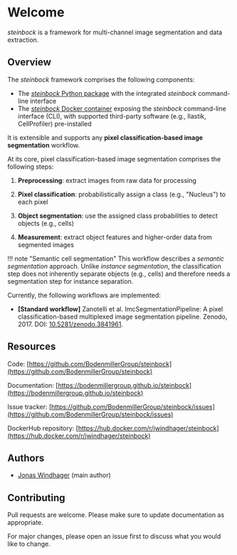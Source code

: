 # Welcome

*steinbock* is a framework for multi-channel image segmentation and data extraction.

## Overview

The *steinbock* framework comprises the following components:

- The [*steinbock* Python package](https://github.com/BodenmillerGroup/steinbock) with the integrated *steinbock* command-line interface
- The [*steinbock* Docker container](https://hub.docker.com/r/jwindhager/steinbock) exposing the *steinbock* command-line interface (CLI), with supported third-party software (e.g., Ilastik, CellProfiler) pre-installed

It is extensible and supports any **pixel classification-based image segmentation** workflow.

At its core, pixel classification-based image segmentation comprises the following steps:

  1. **Preprocessing**: extract images from raw data for processing

  2. **Pixel classification**: probabilistically assign a class (e.g., "Nucleus") to each pixel

  3. **Object segmentation**: use the assigned class probabilities to detect objects (e.g., cells)

  4. **Measurement**: extract object features and higher-order data from segmented images

!!! note "Semantic cell segmentation"
    This workflow describes a *semantic segmentation* approach. Unlike *instance segmentation*, the classification step does not inherently separate objects (e.g., cells) and therefore needs a segmentation step for instance separation.

Currently, the following workflows are implemented:

  - **[Standard workflow]** Zanotelli et al. ImcSegmentationPipeline: A pixel classification-based multiplexed image segmentation pipeline. Zenodo, 2017. DOI: [10.5281/zenodo.3841961](https://doi.org/10.5281/zenodo.3841961).

## Resources

Code: [https://github.com/BodenmillerGroup/steinbock](https://github.com/BodenmillerGroup/steinbock)

Documentation: [https://bodenmillergroup.github.io/steinbock](https://bodenmillergroup.github.io/steinbock)

Issue tracker: [https://github.com/BodenmillerGroup/steinbock/issues](https://github.com/BodenmillerGroup/steinbock/issues)

DockerHub repository: [https://hub.docker.com/r/jwindhager/steinbock](https://hub.docker.com/r/jwindhager/steinbock)

## Authors

- [Jonas Windhager](mailto:jonas.windhager@uzh.ch) (main author)

## Contributing

Pull requests are welcome. Please make sure to update documentation as appropriate.

For major changes, please open an issue first to discuss what you would like to change.
